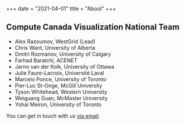 +++
date = "2021-04-01"
title = "About"
+++

## Compute Canada Visualization National Team

- Alex Razoumov, WestGrid (Lead)
- Chris Want, University of Alberta
- Dmitri Rozmanov, University of Calgary
- Farhad Baratchi, ACENET
- Jarno van der Kolk, University of Ottawa
- Julie Faure-Lacroix, Université Laval
- Marcelo Ponce, University of Toronto
- Pier-Luc St-Onge, McGill University
- Tyson Whitehead, Western University
- Weiguang Guan, McMaster University
- Yohai Meiron, University of Toronto

You can get in touch with us [via email](mailto:vis-support@computecanada.ca).





<!-- A minimal, responsive and light theme for Hugo inspired by Linux console.  -->

<!-- ![Console](https://github.com/mrmierzejewski/hugo-theme-console/blob/master/images/preview.png?raw=true) -->

<!-- ## Installation -->

<!-- ``` -->
<!-- $ mkdir themes -->
<!-- $ cd themes -->
<!-- $ git submodule add https://github.com/mrmierzejewski/hugo-theme-console.git hugo-theme-console -->
<!-- ``` -->
    
<!-- See the [Hugo documentation](https://gohugo.io/themes/installing/) for more information. -->

<!-- ## Configuration -->

<!-- Set theme parameter in your config file: -->

<!-- ``` -->
<!-- theme = "hugo-theme-console" -->
<!-- ``` -->

<!-- ## License -->

<!-- Copyright © 2020 [Marcin Mierzejewski](https://mrmierzejewski.com/) -->

<!-- The theme is released under the MIT License. Check the [original theme license](https://github.com/panr/hugo-theme-terminal/blob/master/LICENSE.md) for additional licensing information. -->
